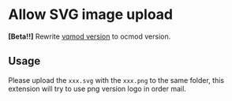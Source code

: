 # Allow SVG image upload

**[Beta!!]** Rewrite [vqmod version](https://www.opencart.com/index.php?route=marketplace/extension/info&extension_id=30688) to ocmod version.


## Usage

Please upload the `xxx.svg` with the `xxx.png` to the same folder, this extension will try to use png version logo in order mail.